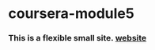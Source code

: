 # coursera-module5
### This is a flexible small site. [website](https://unknown6699.github.io/coursera-module5/)
